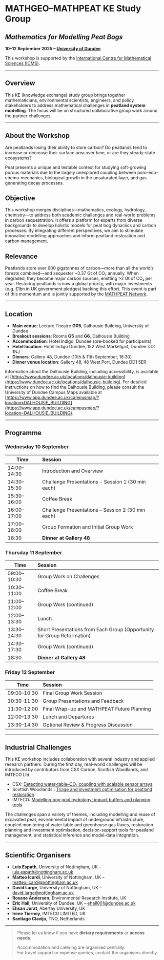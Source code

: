 # MATHGEO–MATHPEAT KE Study Group  
## *Mathematics for Modelling Peat Bogs*  
**10–12 September 2025 – [University of Dundee](https://www.dundee.ac.uk/mathematics)**

This workshop is supported by the [International Centre for Mathematical Sciences (ICMS)](https://www.icms.org.uk/activities/workshop/mathgeo-modelling-of-peat-bogs).  

---

## Overview

This KE (knowledge exchange) study group brings together mathematicians, environmental scientists, engineers, and policy stakeholders to address mathematical challenges in **peatland system modelling**. The focus will be on structured collaborative group work around the partner challenges.  

<!-- While there will be some short scientific talks, these will be tailored to the context of the challenges, with most of the time dedicated to problem-solving and interdisciplinary discussion. -->

---

## About the Workshop

Are peatlands losing their ability to store carbon? Do peatlands tend to increase or decrease their surface area over time, or are they steady-state ecosystems?  

Peat presents a unique and testable context for studying soft-growing porous materials due to the largely unexplored coupling between poro-eco-chemo-mechanics, biological growth in the unsaturated layer, and gas-generating decay processes.

## Objective

This workshop merges disciplines—mathematics, ecology, hydrology, chemistry—to address both academic challenges and real-world problems in carbon sequestration.  It offers a platform for experts from diverse backgrounds to develop holistic models for peat bog dynamics and carbon processes. By integrating different perspectives, we aim to stimulate innovative modelling approaches and inform peatland restoration and carbon management.

## Relevance

Peatlands store over 600 gigatonnes of carbon—more than all the world’s forests combined—and sequester ~0.37 Gt of CO₂ annually. When degraded, they become major carbon sources, emitting >2 Gt of CO₂ per year. Restoring peatlands is now a global priority, with major investments (e.g. £1bn in UK government pledges) backing this effort. This event is part of this momentum and is jointly supported by the [MATHPEAT Network](https://mathpeatnetwork.wordpress.com).

---

## Location

- **Main venue**: Lecture Theatre **G05**, Dalhousie Building, University of Dundee  
- **Breakout sessions**: Rooms **G5** and **G6**, Dalhousie Building  
- **Accommodation**: Hotel Indigo, Dundee (pre-booked for participants)  
- **Hotel location**: Hotel Indigo Dundee, 152 West Marketgait, Dundee DD1 1NJ  
- **Dinners**: Gallery 48, Dundee (10th & 11th September, 18:30)  
- **Dinner venue location**: Gallery 48, 48 West Port, Dundee DD1 5ER

Information about the Dalhousie Building, including accessibility, is available at [https://www.dundee.ac.uk/locations/dalhousie-building](https://www.dundee.ac.uk/locations/dalhousie-building). For detailed instructions on how to find the Dalhousie Building, please consult the University of Dundee Campus Maps available at [https://www.app.dundee.ac.uk/campusmap/?location=DALHOUSIE_BUILDING](https://www.app.dundee.ac.uk/campusmap/?location=DALHOUSIE_BUILDING).

---

## Programme

### **Wednesday 10 September**

| Time           | Session                                       |
|----------------|:----------------------------------------------|
| 14:00–14:30    | Introduction and Overview                     |
| 14:30–15:30    | Challenge Presentations - Session 1   (30 min each) |
| 15:30–16:00    | Coffee Break                                  |
| 16:00–17:00    | Challenge Presentations – Session 2 (30 min each) |
| 17:00–18:00    | Group Formation and Initial Group Work        |
| 18:30          | **Dinner at Gallery 48**                      |



### **Thursday 11 September**

| Time           | Session                                       |
|----------------|:----------------------------------------------|
| 09:00–10:30    | Group Work on Challenges                      |
| 10:30–11:00    | Coffee Break                                  |
| 11:00–12:00    | Group Work (continued)                        |
| 12:00–13:30    | Lunch                                         |
| 13:30–14:30    | Short Presentations from Each Group (Opportunity for Group Reformation) |
| 14:30–17:30    | Group Work (continued)                        |
| 18:30          | **Dinner at Gallery 48**                      |



### **Friday 12 September**

| Time           | Session                                       |
|----------------|:----------------------------------------------|
| 09:00–10:30    | Final Group Work Session                      |
| 10:30–11:30    | Group Presentations and Feedback              |
| 11:30–12:00    | Final Wrap-up and MATHPEAT Future Planning    |
| 12:00–13:30    | Lunch and Departures                          |
| 13:30–14:30    | Optional Review & Progress Discussion         |

---

## Industrial Challenges

<!-- This KE workshop includes collaboration with several industry and applied research partners. During the first day, real-world challenges will be introduced by contributors from organisations including SSEN, CSX Carbon, Scottish Woodlands, and others. -->

This KE workshop includes collaboration with several industry and applied research partners. During the first day, real-world challenges will be introduced by contributors from CSX Carbon, Scottish Woodlands, and IMTECO Ltd.

- CSX: 
[Detecting water-table–CO₂ coupling with scalable sensor arrays](dundee_challenges/CSX_final.pdf)
- Scottish Woodlands : 
[Triage and investment optimisation for peatland restoration](dundee_challenges/ScottishWoodlands_final.pdf)
- IMTECO: [Modelling bog pool hydrology: impact buffers and planning tools](imteco.html)

The challenges span a variety of themes, including modelling and reuse of excavated peat, environmental impact of underground infrastructure, coupled monitoring of water table and greenhouse gas fluxes, restoration planning and investment optimisation, decision-support tools for peatland management, and statistical inference and model-data integration.


---

## Scientific Organisers

- **Luis Espath**, University of Nottingham, UK – [luis.espath@nottingham.ac.uk](mailto:luis.espath@nottingham.ac.uk)  
- **Matteo Icardi**, University of Nottingham, UK – [matteo.icardi@nottingham.ac.uk](mailto:matteo.icardi@nottingham.ac.uk)  
- **David Large**, University of Nottingham, UK – [david.large@nottingham.ac.uk](mailto:david.large@nottingham.ac.uk)  
- **Roxane Andersen**, Environmental Research Institute, UK  
- **Eric Hall**, University of Dundee, UK – [ehall001@dundee.ac.uk](mailto:ehall001@dundee.ac.uk)  
- **Ehsan Jorat**, Abertay University, UK  
- **Irene Tierney**, IMTECO LIMITED, UK  
- **Santiago Clavijo**, TNO, Netherlands

---

> Please let us know if you have **dietary requirements** or **access needs**.
>  
> Accommodation and catering are organised centrally.  
> For travel support or expense queries, contact the organisers directly.
